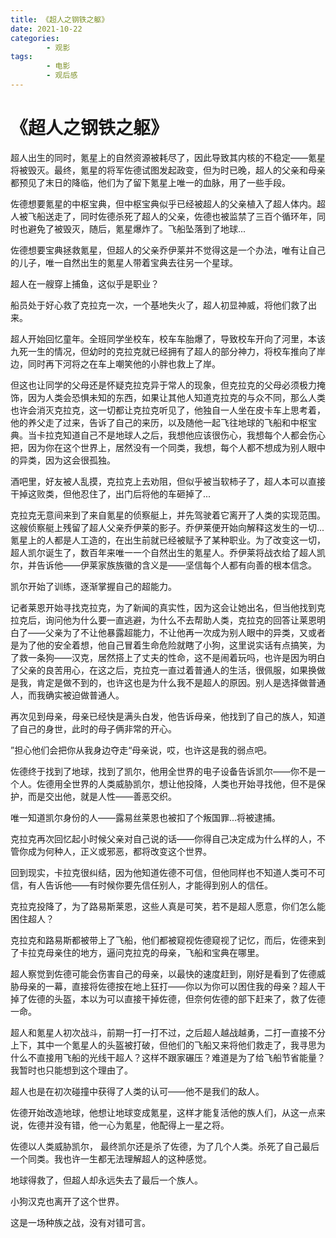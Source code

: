 ```yaml
---
title: 《超人之钢铁之躯》
date: 2021-10-22
categories:
        - 观影
tags:
        - 电影
        - 观后感
---
```


# 《超人之钢铁之躯》

超人出生的同时，氪星上的自然资源被耗尽了，因此导致其内核的不稳定——氪星将被毁灭。最终，氪星的将军佐德试图发起政变，但为时已晚，超人的父亲和母亲都预见了末日的降临，他们为了留下氪星上唯一的血脉，用了一些手段。

佐德想要氪星的中枢宝典，但中枢宝典似乎已经被超人的父亲植入了超人体内。超人被飞船送走了，同时佐德杀死了超人的父亲，佐德也被监禁了三百个循环年，同时也避免了被毁灭，随后，氪星爆炸了。飞船坠落到了地球...

佐德想要宝典拯救氪星，但超人的父亲乔伊莱并不觉得这是一个办法，唯有让自己的儿子，唯一自然出生的氪星人带着宝典去往另一个星球。

超人在一艘穿上捕鱼，这似乎是职业？

船员处于好心救了克拉克一次，一个基地失火了，超人初显神威，将他们救了出来。

超人开始回忆童年。全班同学坐校车，校车车胎爆了，导致校车开向了河里，本该九死一生的情况，但幼时的克拉克就已经拥有了超人的部分神力，将校车推向了岸边，同时再下河将之在车上嘲笑他的小胖也救上了岸。

但这也让同学的父母还是怀疑克拉克异于常人的现象，但克拉克的父母必须极力掩饰，因为人类会恐惧未知的东西，如果让其他人知道克拉克的与众不同，那么人类也许会消灭克拉克，这一切都让克拉克听见了，他独自一人坐在皮卡车上思考着，他的养父走了过来，告诉了自己的来历，以及随他一起飞往地球的飞船和中枢宝典。当卡拉克知道自己不是地球人之后，我想他应该很伤心，我想每个人都会伤心把，因为你在这个世界上，居然没有一个同类，我想，每个人都不想成为别人眼中的异类，因为这会很孤独。

酒吧里，好友被人乱摸，克拉克上去劝阻，但似乎被当软柿子了，超人本可以直接干掉这败类，但他忍住了，出门后将他的车砸掉了...

克拉克无意间来到了来自氪星的侦察艇上，并先驾驶着它离开了人类的实现范围。这艘侦察艇上残留了超人父亲乔伊莱的影子。乔伊莱便开始向解释这发生的一切...氪星上的人都是人工造的，在出生前就已经被赋予了某种职业。为了改变这一切，超人凯尔诞生了，数百年来唯一一个自然出生的氪星人。乔伊莱将战衣给了超人凯尔，并告诉他——伊莱家族族徽的含义是——坚信每个人都有向善的根本信念。

凯尔开始了训练，逐渐掌握自己的超能力。

记者莱恩开始寻找克拉克，为了新闻的真实性，因为这会让她出名，但当他找到克拉克后，询问他为什么要一直逃避，为什么不去帮助人类，克拉克的回答让莱恩明白了——父亲为了不让他暴露超能力，不让他再一次成为别人眼中的异类，又或者是为了他的安全着想，他自己冒着生命危险就瞎了小狗，这里说实话有点搞笑，为了救一条狗——汉克，居然搭上了丈夫的性命，这不是闹着玩吗，也许是因为明白了父亲的良苦用心，在这之后，克拉克一直过着普通人的生活，很佩服，如果换做是我，肯定是做不到的，也许这也是为什么我不是超人的原因。别人是选择做普通人，而我确实被迫做普通人。

再次见到母亲，母亲已经快是满头白发，他告诉母亲，他找到了自己的族人，知道了自己的身世，此时的母子俩非常的开心。

”担心他们会把你从我身边夺走“母亲说，哎，也许这是我的弱点吧。

佐德终于找到了地球，找到了凯尔，他用全世界的电子设备告诉凯尔——你不是一个人。佐德用全世界的人类威胁凯尔，想让他投降，人类也开始寻找他，但不是保护，而是交出他，就是人性——善恶交织。

唯一知道凯尔身份的人——露易丝莱恩也被扣了个叛国罪...将被逮捕。

克拉克再次回忆起小时候父亲对自己说的话——你得自己决定成为什么样的人，不管你成为何种人，正义或邪恶，都将改变这个世界。

回到现实，卡拉克很纠结，因为他知道佐德不可信，但他同样也不知道人类可不可信，有人告诉他——有时候你要先信任别人，才能得到别人的信任。

克拉克投降了，为了路易斯莱恩，这些人真是可笑，若不是超人愿意，你们怎么能困住超人？

克拉克和路易斯都被带上了飞船，他们都被窥视佐德窥视了记忆，而后，佐德来到了卡拉克母亲住的地方，逼问克拉克的母亲，飞船和宝典在哪里。

超人察觉到佐德可能会伤害自己的母亲，以最快的速度赶到，刚好是看到了佐德威胁母亲的一幕，直接将佐德按在地上狂打——你以为你可以困住我的母亲？超人干掉了佐德的头盔，本以为可以直接干掉佐德，但奈何佐德的部下赶来了，救了佐德一命。

超人和氪星人初次战斗，前期一打一打不过，之后超人越战越勇，二打一直接不分上下，其中一个氪星人的头盔被打破，但他们的飞船又来将他们救走了，我寻思为什么不直接用飞船的光线干超人？这样不跟家碾压？难道是为了给飞船节省能量？我暂时也只能想到这个理由了。

超人也是在初次碰撞中获得了人类的认可——他不是我们的敌人。

佐德开始改造地球，他想让地球变成氪星，这样才能复活他的族人们，从这一点来说，佐德并没有错，他一心为氪星，他配得上一星之将。

佐德以人类威胁凯尔， 最终凯尔还是杀了佐德，为了几个人类。杀死了自己最后一个同类。我也许一生都无法理解超人的这种感觉。

地球得救了，但超人却永远失去了最后一个族人。

小狗汉克也离开了这个世界。

这是一场种族之战，没有对错可言。
